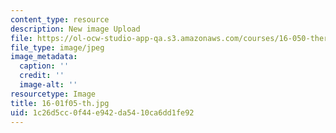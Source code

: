 ```yaml
---
content_type: resource
description: New image Upload
file: https://ol-ocw-studio-app-qa.s3.amazonaws.com/courses/16-050-thermal-energy-fall-2002/1c26d5cc0f44e942da5410ca6dd1fe92_16-01f05-th.jpg
file_type: image/jpeg
image_metadata:
  caption: ''
  credit: ''
  image-alt: ''
resourcetype: Image
title: 16-01f05-th.jpg
uid: 1c26d5cc-0f44-e942-da54-10ca6dd1fe92
---
```

